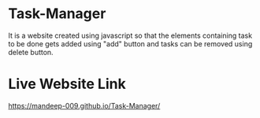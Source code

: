 # Task-Manager
It is a website created using javascript so that the elements containing task to be done gets added using "add" button and tasks can be removed using delete button. 
# Live Website Link
https://mandeep-009.github.io/Task-Manager/
